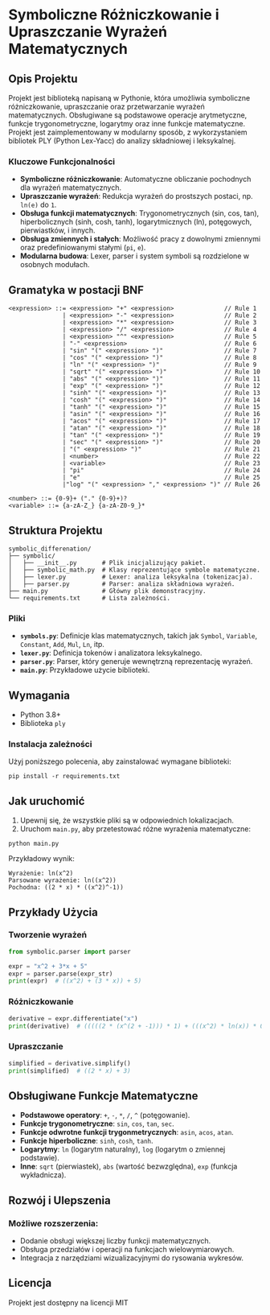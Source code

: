 # Symboliczne Różniczkowanie i Upraszczanie Wyrażeń Matematycznych

## Opis Projektu
Projekt jest biblioteką napisaną w Pythonie, która umożliwia symboliczne różniczkowanie, upraszczanie oraz przetwarzanie wyrażeń matematycznych. Obsługiwane są podstawowe operacje arytmetyczne, funkcje trygonometryczne, logarytmy oraz inne funkcje matematyczne. Projekt jest zaimplementowany w modularny sposób, z wykorzystaniem bibliotek PLY (Python Lex-Yacc) do analizy składniowej i leksykalnej.

### Kluczowe Funkcjonalności
- **Symboliczne różniczkowanie**: Automatyczne obliczanie pochodnych dla wyrażeń matematycznych.
- **Upraszczanie wyrażeń**: Redukcja wyrażeń do prostszych postaci, np. `ln(e)` do `1`.
- **Obsługa funkcji matematycznych**: Trygonometrycznych (sin, cos, tan), hiperbolicznych (sinh, cosh, tanh), logarytmicznych (ln), potęgowych, pierwiastków, i innych.
- **Obsługa zmiennych i stałych**: Możliwość pracy z dowolnymi zmiennymi oraz predefiniowanymi stałymi (`pi`, `e`).
- **Modularna budowa**: Lexer, parser i system symboli są rozdzielone w osobnych modułach.

## Gramatyka w postacji BNF
```
<expression> ::= <expression> "+" <expression>              // Rule 1
               | <expression> "-" <expression>              // Rule 2
               | <expression> "*" <expression>              // Rule 3
               | <expression> "/" <expression>              // Rule 4
               | <expression> "^" <expression>              // Rule 5
               | "-" <expression>                           // Rule 6
               | "sin" "(" <expression> ")"                 // Rule 7
               | "cos" "(" <expression> ")"                 // Rule 8
               | "ln" "(" <expression> ")"                  // Rule 9
               | "sqrt" "(" <expression> ")"                // Rule 10
               | "abs" "(" <expression> ")"                 // Rule 11
               | "exp" "(" <expression> ")"                 // Rule 12
               | "sinh" "(" <expression> ")"                // Rule 13
               | "cosh" "(" <expression> ")"                // Rule 14
               | "tanh" "(" <expression> ")"                // Rule 15
               | "asin" "(" <expression> ")"                // Rule 16
               | "acos" "(" <expression> ")"                // Rule 17
               | "atan" "(" <expression> ")"                // Rule 18
               | "tan" "(" <expression> ")"                 // Rule 19
               | "sec" "(" <expression> ")"                 // Rule 20
               | "(" <expression> ")"                       // Rule 21
               | <number>                                   // Rule 22
               | <variable>                                 // Rule 23
               | "pi"                                       // Rule 24
               | "e"                                        // Rule 25
               |"log" "(" <expression> "," <expression> ")" // Rule 26

<number> ::= {0-9}+ ("." {0-9}+)?
<variable> ::= {a-zA-Z_} {a-zA-Z0-9_}*
```

## Struktura Projektu

```
symbolic_differenation/
├── symbolic/
│   ├── __init__.py       # Plik inicjalizujący pakiet.
│   ├── symbolic_math.py  # Klasy reprezentujące symbole matematyczne.
│   ├── lexer.py          # Lexer: analiza leksykalna (tokenizacja).
│   ├── parser.py         # Parser: analiza składniowa wyrażeń.
├── main.py               # Główny plik demonstracyjny.
└── requirements.txt      # Lista zależności.
```

### Pliki
- **`symbols.py`**: Definicje klas matematycznych, takich jak `Symbol`, `Variable`, `Constant`, `Add`, `Mul`, `Ln`, itp.
- **`lexer.py`**: Definicja tokenów i analizatora leksykalnego.
- **`parser.py`**: Parser, który generuje wewnętrzną reprezentację wyrażeń.
- **`main.py`**: Przykładowe użycie biblioteki.

## Wymagania
- Python 3.8+
- Biblioteka `ply`

### Instalacja zależności
Użyj poniższego polecenia, aby zainstalować wymagane biblioteki:

```
pip install -r requirements.txt
```

## Jak uruchomić
1. Upewnij się, że wszystkie pliki są w odpowiednich lokalizacjach.
2. Uruchom `main.py`, aby przetestować różne wyrażenia matematyczne:

```
python main.py
```

Przykładowy wynik:
```
Wyrażenie: ln(x^2)
Parsowane wyrażenie: ln((x^2))
Pochodna: ((2 * x) * ((x^2)^-1))
```

## Przykłady Użycia

### Tworzenie wyrażeń
```python
from symbolic.parser import parser

expr = "x^2 + 3*x + 5"
expr = parser.parse(expr_str)
print(expr)  # ((x^2) + (3 * x)) + 5)
```

### Różniczkowanie
```python
derivative = expr.differentiate("x")
print(derivative)  # (((((2 * (x^(2 + -1))) * 1) + (((x^2) * ln(x)) * 0)) + ((0 * x) + (3 * 1))) + 0)
```

### Upraszczanie
```python
simplified = derivative.simplify()
print(simplified)  # ((2 * x) + 3)
```

## Obsługiwane Funkcje Matematyczne
- **Podstawowe operatory**: `+`, `-`, `*`, `/`, `^` (potęgowanie).
- **Funkcje trygonometryczne**: `sin`, `cos`, `tan`, `sec`.
- **Funkcje odwrotne funkcji trygonmetrycznych**: `asin`, `acos`, `atan`.
- **Funkcje hiperboliczne**: `sinh`, `cosh`, `tanh`.
- **Logarytmy**: `ln` (logarytm naturalny), `log` (logarytm o zmiennej podstawie).
- **Inne**: `sqrt` (pierwiastek), `abs` (wartość bezwzględna), `exp` (funkcja wykładnicza).

## Rozwój i Ulepszenia
### Możliwe rozszerzenia:
- Dodanie obsługi większej liczby funkcji matematycznych.
- Obsługa przedziałów i operacji na funkcjach wielowymiarowych.
- Integracja z narzędziami wizualizacyjnymi do rysowania wykresów.

## Licencja
Projekt jest dostępny na licencji MIT

